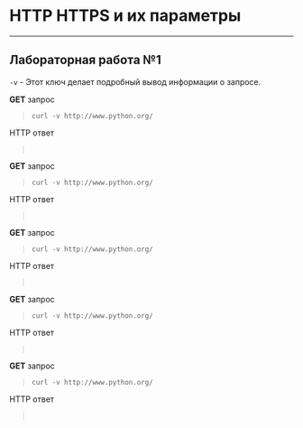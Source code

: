 # HTTP HTTPS и их параметры 
___________________________________________________
## Лабораторная работа №1


`-v` - Этот ключ делает подробный вывод информации о запросе.

**GET** запрос
>
> ```shell
> curl -v http://www.python.org/
> ```
HTTP ответ
>```shell
>  
>```
**GET** запрос
>
> ```shell
> curl -v http://www.python.org/
> ```
HTTP ответ
>```shell
>  
>```
**GET** запрос
>
> ```shell
> curl -v http://www.python.org/
> ```
HTTP ответ
>```shell
>  
>```
**GET** запрос
>
> ```shell
> curl -v http://www.python.org/
> ```
HTTP ответ
>```shell
>  
>```
**GET** запрос
>
> ```shell
> curl -v http://www.python.org/
> ```
HTTP ответ
>```shell
>  
>```